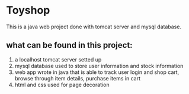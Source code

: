 # Toyshop
This is a java web project done with tomcat server and mysql database.


## what can be found in this project:
1. a localhost tomcat server setted up
2. mysql database used to store user information and stock information
3. web app wrote in java that is able to track user login and shop cart, browse through item details, purchase items in cart 
4. html and css used for page decoration


